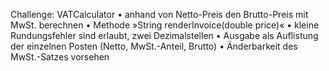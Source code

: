 Challenge: VATCalculator
• anhand von Netto-Preis den Brutto-Preis mit MwSt. berechnen
• Methode »String renderInvoice(double price)«
• kleine Rundungsfehler sind erlaubt, zwei Dezimalstellen
• Ausgabe als Auflistung der einzelnen Posten (Netto, MwSt.-Anteil, Brutto)
• Änderbarkeit des MwSt.-Satzes vorsehen